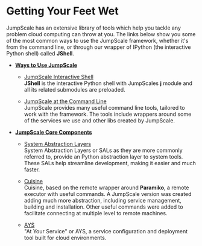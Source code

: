 # Getting Your Feet Wet

JumpScale has an extensive library of tools which help you tackle any problem cloud computing can throw at you. The links below show you some of the most common ways to use the JumpScale framework, whether it's from the command line, or through our wrapper of IPython (the interactive Python shell) called **JShell**.

- [__Ways to Use JumpScale__](WaysToUseJS.md)

  - [JumpScale Interactive Shell](JShell.md)  
    **JShell** is the interactive Python shell with JumpScales **j** module and all its related submodules are preloaded.  

  - [JumpScale at the Command Line](JSAtCommandLine.md)  
    JumpScale provides many useful command line tools, tailored to work with the framework. The tools include wrappers around some of the services we use and other libs created by JumpScale.  

- [__JumpScale Core Components__](Components.md)

  - [System Abstraction Layers](SALs.md)  
    System Abstraction Layers or SALs as they are more commonly referred to, provide an Python abstraction layer to system tools. These SALs help streamline development, making it easier and much faster.  

  - [Cuisine](Cuisine.md)  
    Cuisine, based on the remote wrapper around **Paramiko**, a remote executor with useful commands. A JumpScale version was created adding much more abstraction, including service management, building and installation. Other useful commands were added to facilitate connecting at multiple level to remote machines.   

  - [AYS](AYS.md)  
    "At Your Service" or AYS, a service configuration and deployment tool built for cloud environments.

